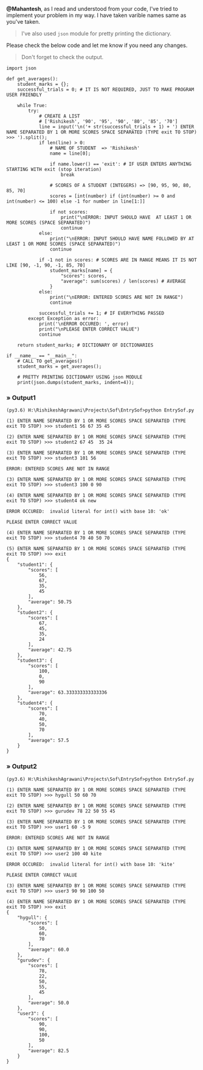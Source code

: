 **@Mahantesh**, as I read and understood from your code, I've tried to implement your problem in my way. I have taken varible names same as you've taken. 

> I've also used `json` module for pretty printing the dictionary.

Please check the below code and let me know if you need any changes.

> Don't forget to check the output.

	import json 

	def get_averages():
		student_marks = {};
		successful_trials = 0; # IT IS NOT REQUIRED, JUST TO MAKE PROGRAM USER FRIENDLY

		while True:
			try:
				# CREATE A LIST 
				# ['Rishikesh', '90', '95', '90', '80', '85', '70']
				line = input('\n('+ str(successful_trials + 1) + ') ENTER NAME SEPARATED BY 1 OR MORE SCORES SPACE SEPARATED (TYPE exit TO STOP) >>> ').split(); 
				if len(line) > 0: 
					# NAME OF STUDENT  => 'Rishikesh'
					name = line[0]; 

					if name.lower() == 'exit': # IF USER ENTERS ANYTHING STARTING WITH exit (stop iteration)
						break

					# SCORES OF A STUDENT (INTEGERS) => [90, 95, 90, 80, 85, 70]
					scores = [int(number) if (int(number) >= 0 and int(number) <= 100) else -1 for number in line[1:]] 
					
					if not scores:
						print("\nERROR: INPUT SHOULD HAVE  AT LEAST 1 OR MORE SCORES (SPACE SEPARATED)")
						continue	
				else:
					print("\nERROR: INPUT SHOULD HAVE NAME FOLLOWED BY AT LEAST 1 OR MORE SCORES (SPACE SEPARATED)")
					continue

				if -1 not in scores: # SCORES ARE IN RANGE MEANS IT IS NOT LIKE [90, -1, 90, -1, 85, 70]
					student_marks[name] = {
						"scores": scores,
						"average": sum(scores) / len(scores) # AVERAGE
					}
				else:
					print("\nERROR: ENTERED SCORES ARE NOT IN RANGE")
					continue	

				successful_trials += 1; # IF EVERYTHING PASSED
			except Exception as error:
				print('\nERROR OCCURED: ', error)
				print("\nPLEASE ENTER CORRECT VALUE")
				continue

		return student_marks; # DICTIONARY OF DICTIONARIES

	if __name__ == "__main__":
		# CALL TO get_averages()
		student_marks = get_averages();

		# PRETTY PRINTING DICTIONARY USING json MODULE
		print(json.dumps(student_marks, indent=4));

### &raquo; Output1

	(py3.6) H:\RishikeshAgrawani\Projects\Sof\EntrySof>python EntrySof.py

	(1) ENTER NAME SEPARATED BY 1 OR MORE SCORES SPACE SEPARATED (TYPE exit TO STOP) >>> student1 56 67 35 45

	(2) ENTER NAME SEPARATED BY 1 OR MORE SCORES SPACE SEPARATED (TYPE exit TO STOP) >>> student2 67 45  35 24

	(3) ENTER NAME SEPARATED BY 1 OR MORE SCORES SPACE SEPARATED (TYPE exit TO STOP) >>> student3 101 56

	ERROR: ENTERED SCORES ARE NOT IN RANGE

	(3) ENTER NAME SEPARATED BY 1 OR MORE SCORES SPACE SEPARATED (TYPE exit TO STOP) >>> student3 100 0 90

	(4) ENTER NAME SEPARATED BY 1 OR MORE SCORES SPACE SEPARATED (TYPE exit TO STOP) >>> student4 ok new

	ERROR OCCURED:  invalid literal for int() with base 10: 'ok'

	PLEASE ENTER CORRECT VALUE

	(4) ENTER NAME SEPARATED BY 1 OR MORE SCORES SPACE SEPARATED (TYPE exit TO STOP) >>> student4 70 40 50 70

	(5) ENTER NAME SEPARATED BY 1 OR MORE SCORES SPACE SEPARATED (TYPE exit TO STOP) >>> exit
	{
	    "student1": {
	        "scores": [
	            56,
	            67,
	            35,
	            45
	        ],
	        "average": 50.75
	    },
	    "student2": {
	        "scores": [
	            67,
	            45,
	            35,
	            24
	        ],
	        "average": 42.75
	    },
	    "student3": {
	        "scores": [
	            100,
	            0,
	            90
	        ],
	        "average": 63.333333333333336
	    },
	    "student4": {
	        "scores": [
	            70,
	            40,
	            50,
	            70
	        ],
	        "average": 57.5
	    }
	}

### &raquo; Output2

	(py3.6) H:\RishikeshAgrawani\Projects\Sof\EntrySof>python EntrySof.py

	(1) ENTER NAME SEPARATED BY 1 OR MORE SCORES SPACE SEPARATED (TYPE exit TO STOP) >>> hygull 50 60 70

	(2) ENTER NAME SEPARATED BY 1 OR MORE SCORES SPACE SEPARATED (TYPE exit TO STOP) >>> gurudev 78 22 50 55 45

	(3) ENTER NAME SEPARATED BY 1 OR MORE SCORES SPACE SEPARATED (TYPE exit TO STOP) >>> user1 60 -5 9

	ERROR: ENTERED SCORES ARE NOT IN RANGE

	(3) ENTER NAME SEPARATED BY 1 OR MORE SCORES SPACE SEPARATED (TYPE exit TO STOP) >>> user2 100 40 kite

	ERROR OCCURED:  invalid literal for int() with base 10: 'kite'

	PLEASE ENTER CORRECT VALUE

	(3) ENTER NAME SEPARATED BY 1 OR MORE SCORES SPACE SEPARATED (TYPE exit TO STOP) >>> user3 90 90 100 50

	(4) ENTER NAME SEPARATED BY 1 OR MORE SCORES SPACE SEPARATED (TYPE exit TO STOP) >>> exit
	{
	    "hygull": {
	        "scores": [
	            50,
	            60,
	            70
	        ],
	        "average": 60.0
	    },
	    "gurudev": {
	        "scores": [
	            78,
	            22,
	            50,
	            55,
	            45
	        ],
	        "average": 50.0
	    },
	    "user3": {
	        "scores": [
	            90,
	            90,
	            100,
	            50
	        ],
	        "average": 82.5
	    }
	}
